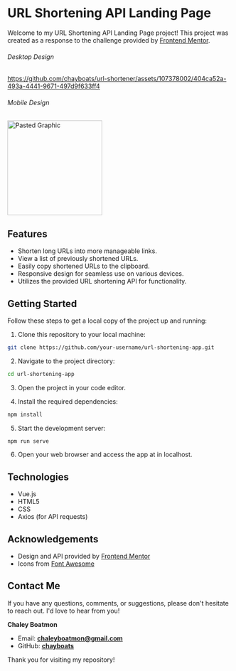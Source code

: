 # URL Shortening API Landing Page

Welcome to my URL Shortening API Landing Page project! This project was created as a response to the challenge provided by [Frontend Mentor](https://www.frontendmentor.io/challenges/url-shortening-api-landing-page-2ce3ob-G).

###### Desktop Design
https://github.com/chayboats/url-shortener/assets/107378002/404ca52a-493a-4441-9671-497d9f633ff4

###### Mobile Design
<img width="213" alt="Pasted Graphic" src="https://github.com/chayboats/url-shortener/assets/107378002/bcea0916-6842-4865-9a8d-e3d9b6905a1f">

## Features

- Shorten long URLs into more manageable links.
- View a list of previously shortened URLs.
- Easily copy shortened URLs to the clipboard.
- Responsive design for seamless use on various devices.
- Utilizes the provided URL shortening API for functionality.

## Getting Started

Follow these steps to get a local copy of the project up and running:

1. Clone this repository to your local machine:

```bash
git clone https://github.com/your-username/url-shortening-app.git
```

2. Navigate to the project directory:

```bash
cd url-shortening-app
```

3. Open the project in your code editor.

4. Install the required dependencies:

```bash
npm install
```
5. Start the development server:

```bash
npm run serve
```
6. Open your web browser and access the app at in localhost.

## Technologies
- Vue.js
- HTML5
- CSS
- Axios (for API requests)

## Acknowledgements
- Design and API provided by [Frontend Mentor](https://www.frontendmentor.io/home)
- Icons from [Font Awesome](https://fontawesome.com/)

## Contact Me

If you have any questions, comments, or suggestions, please don't hesitate to reach out. I'd love to hear from you!

**Chaley Boatmon**
- Email: **<u>chaleyboatmon@gmail.com</u>**
- GitHub: [<u>**chayboats**</u>](https://github.com/chayboats)
  
Thank you for visiting my repository!

